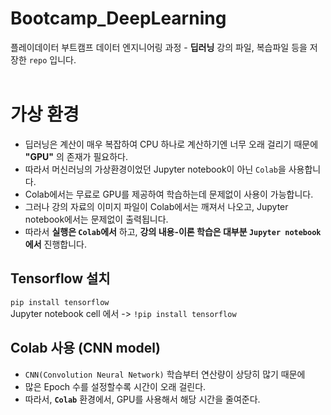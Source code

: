 # Bootcamp_DeepLearning
 플레이데이터 부트캠프 데이터 엔지니어링 과정 - **딥러닝** 강의 파일, 복습파일 등을 저장한 `repo` 입니다.
 <br><br>

# 가상 환경
 - 딥러닝은 계산이 매우 복잡하여 CPU 하나로 계산하기엔 너무 오래 걸리기 때문에 **"GPU"** 의 존재가 필요하다.
 - 따라서 머신러닝의 가상환경이었던 Jupyter notebook이 아닌 `Colab`을 사용합니다.
 - Colab에서는 무료로 GPU를 제공하여 학습하는데 문제없이 사용이 가능합니다.
 - 그러나 강의 자료의 이미지 파일이 Colab에서는 깨져서 나오고, Jupyter notebook에서는 문제없이 출력됩니다.
 - 따라서 **실행은 `Colab`에서** 하고, **강의 내용-이론 학습은 대부분 `Jupyter notebook` 에서** 진행합니다.

## Tensorflow 설치
`pip install tensorflow`
<br>Jupyter notebook cell 에서 -> `!pip install tensorflow`

## Colab 사용 (CNN model)
- `CNN(Convolution Neural Network)` 학습부터 연산량이 상당히 많기 때문에
- 많은 Epoch 수를 설정할수록 시간이 오래 걸린다.
- 따라서, **`Colab`** 환경에서, GPU를 사용해서 해당 시간을 줄여준다.
